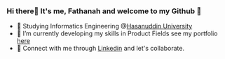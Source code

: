 ### Hi there👋 It's me, Fathanah and welcome to my Github 👀 
- 📖 Studying Informatics Engineering @[Hasanuddin University](https://www.unhas.ac.id/)
- 🌱 I’m currently developing my skills in Product Fields see my portfolio [here](https://fathanahdz.framer.website/)
- 🔗 Connect with me through [Linkedin](https://www.linkedin.com/in/nurunnisafathanah) and let's collaborate.
